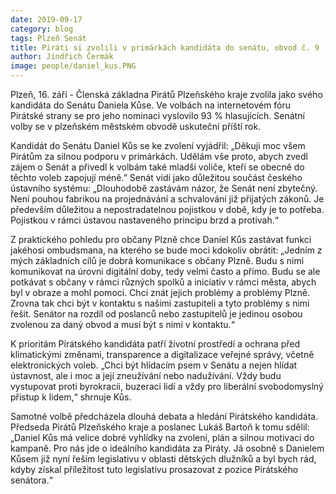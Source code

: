 ```yaml
---
date: 2019-09-17
category: blog
tags: Plzeň Senát
title: Piráti si zvolili v primárkách kandidáta do senátu, obvod č. 9 - Plzeň-město
author: Jindřich Čermák
image: people/daniel_kus.PNG
---
```


Plzeň, 16. září - Členská základna Pirátů Plzeňského kraje zvolila jako svého kandidáta do Senátu Daniela Kůse. Ve volbách na internetovém fóru Pirátské strany se pro jeho nominaci vyslovilo 93 % hlasujících. Senátní volby se v plzeňském městském obvodě uskuteční příští rok.

Kandidát do Senátu Daniel Kůs se ke zvolení vyjádřil: „Děkuji moc všem Pirátům za silnou podporu v primárkách. Udělám vše proto, abych zvedl zájem o Senát a přivedl k volbám také mladší voliče, kteří se obecně do těchto voleb zapojují méně.” Senát vidí  jako důležitou součást českého ústavního systému: „Dlouhodobě zastávám názor, že Senát není zbytečný. Není pouhou fabrikou na projednávání a schvalování již přijatých zákonů. Je především důležitou a nepostradatelnou pojistkou v době, kdy je to potřeba. Pojistkou v rámci ústavou nastaveného principu brzd a protivah.“

Z praktického pohledu pro občany Plzně chce Daniel Kůs zastávat funkci jakéhosi ombudsmana, na kterého se bude moci kdokoliv obrátit: „Jedním z mých základních cílů je dobrá komunikace s občany Plzně. Budu s nimi komunikovat na úrovni digitální doby, tedy velmi často a přímo. Budu se ale potkávat s občany v rámci různých spolků a iniciativ v rámci města, abych byl v obraze a mohl pomoci. Chci znát jejich problémy a problémy Plzně. Zrovna tak chci být v kontaktu s našimi zastupiteli a tyto problémy s nimi řešit. Senátor na rozdíl od poslanců nebo zastupitelů je jedinou osobou zvolenou za daný obvod a musí být s nimi v kontaktu.“

K prioritám Pirátského kandidáta patří životní prostředí a ochrana před klimatickými změnami, transparence a digitalizace veřejné správy, včetně elektronických voleb. „Chci být hlídacím psem v Senátu a nejen hlídat ústavnost, ale i moc a její zneužívání nebo nadužívání. Vždy budu vystupovat proti byrokracii, buzeraci lidí a vždy pro liberální svobodomyslný přístup k lidem,“ shrnuje Kůs.

Samotné volbě předcházela dlouhá debata a hledání Pirátského kandidáta. Předseda Pirátů Plzeňského kraje a poslanec Lukáš Bartoň k tomu sdělil: „Daniel Kůs má velice dobré vyhlídky na zvolení, plán a silnou motivaci do kampaně. Pro nás jde o ideálního kandidáta za Piráty. Já osobně s Danielem Kůsem již nyní řeším legislativu v oblasti dětských dlužníků a byl bych rád, kdyby  získal příležitost tuto legislativu prosazovat z pozice Pirátského senátora.“
